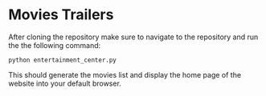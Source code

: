 # Movies Trailers 

After cloning the repository make sure to navigate to the repository and run
the the following command:

`python entertainment_center.py`

This should generate the movies list and display the home page of the website
into your default browser.



